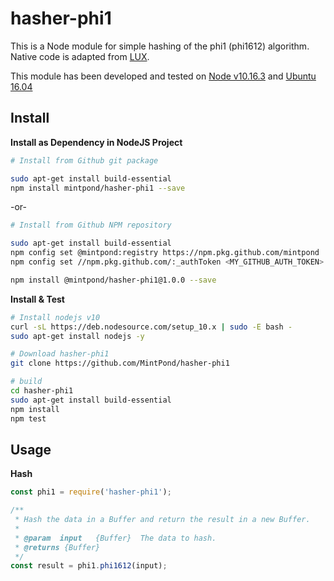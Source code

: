hasher-phi1
===========

This is a Node module for simple hashing of the phi1 (phi1612) algorithm. 
Native code is adapted from [LUX](https://github.com/Lux-core/lux).

This module has been developed and tested on [Node v10.16.3](https://nodejs.org/) and [Ubuntu 16.04](http://releases.ubuntu.com/16.04/)

## Install ##
__Install as Dependency in NodeJS Project__
```bash
# Install from Github git package

sudo apt-get install build-essential
npm install mintpond/hasher-phi1 --save
```
-or-
```bash
# Install from Github NPM repository

sudo apt-get install build-essential
npm config set @mintpond:registry https://npm.pkg.github.com/mintpond
npm config set //npm.pkg.github.com/:_authToken <MY_GITHUB_AUTH_TOKEN>

npm install @mintpond/hasher-phi1@1.0.0 --save
```

__Install & Test__
```bash
# Install nodejs v10
curl -sL https://deb.nodesource.com/setup_10.x | sudo -E bash -
sudo apt-get install nodejs -y

# Download hasher-phi1
git clone https://github.com/MintPond/hasher-phi1

# build
cd hasher-phi1
sudo apt-get install build-essential
npm install
npm test
```

## Usage ##
__Hash__
```js
const phi1 = require('hasher-phi1');

/**
 * Hash the data in a Buffer and return the result in a new Buffer.
 *
 * @param  input   {Buffer}  The data to hash.
 * @returns {Buffer}
 */
const result = phi1.phi1612(input);
```